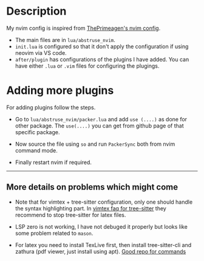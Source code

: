 # Description

My nvim config is inspired from [ThePrimeagen's nvim config](https://github.com/ThePrimeagen/ThePrimeagen).

- The main files are in `lua/abstruse_nvim`.
- `init.lua` is configured so that it don't apply the configuration if using neovim via VS code.
- `after/plugin` has configurations of the plugins I have added. You can have either `.lua` or `.vim` files for configuring the plugings.

# Adding more plugins

For adding plugins follow the steps.

- Go to `lua/abstruse_nvim/packer.lua` and add `use (....)` as done for other package.
The `use(....)` you can get from github page of that specific package.

- Now source the file using `so` and  run `PackerSync` both from nvim command mode.

- Finally restart nvim if required.

---

## More details on problems which might come

- Note that for vimtex + tree-sitter configuration, only one should handle the syntax highlighting part. In [vimtex faq for tree-sitter](https://github.com/lervag/vimtex/blob/ac0a41b297a70c101df89bc9c8d43341ba00fd4f/doc/vimtex.txt#L6620) they recommend to stop tree-sitter for latex files.

- LSP zero is not working, I have not debuged it properly but looks like some problem related to `mason`. 

- For latex you need to install TexLive first, then install tree-sitter-cli and zathura (pdf viewer, just install using apt). [Good repo for commands](https://jdhao.github.io/2019/03/26/nvim_latex_write_preview/)
